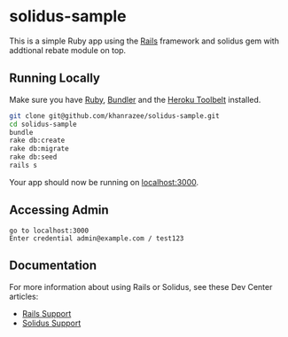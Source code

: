 # solidus-sample

This is a simple Ruby app using the [Rails](http://rubyonrails.org) framework and solidus gem with addtional rebate module on top. 

## Running Locally

Make sure you have [Ruby](https://www.ruby-lang.org), [Bundler](http://bundler.io) and the [Heroku Toolbelt](https://toolbelt.heroku.com/) installed.

```sh
git clone git@github.com/khanrazee/solidus-sample.git
cd solidus-sample
bundle
rake db:create
rake db:migrate
rake db:seed
rails s

```

Your app should now be running on [localhost:3000](http://localhost:3000/).

## Accessing Admin

```
go to localhost:3000
Enter credential admin@example.com / test123

```

## Documentation

For more information about using Rails or Solidus, see these Dev Center articles:

- [Rails Support](https://guides.rubyonrails.org/)
- [Solidus Support](https://docs.solidus.io/)

